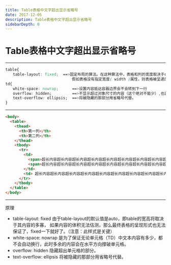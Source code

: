 ```yaml
---
title: Table表格中文字超出显示省略号
date: 2017-12-05
description: Table表格中文字超出显示省略号
sidebarDepth: 0
---
```


# Table表格中文字超出显示省略号

---

``` css
table{
　　table-layout: fixed;  ==>固定布局的算法。在这种算法中，表格和列的宽度取决于col对象的宽度总和，假如没有指定，则会取决于第一行每个单元格的宽度。
　　　　　　　　　　　　　　　　　 假如表格没有指定宽度( width )属性，则表格被呈递的默认宽度为 100% （注意：此样式是关键）。必须，表格宽度不随文字增多而变长。
td{
　　white-space: nowrap;      ==>设置内容抵达容器边界会不会转到下一行
　　overflow: hidden;         ==>不显示超过对象尺寸的内容（这个绝对不能少）,也就是说设置td里面的数据无论有多少，都不会换行
　　text-overflow: ellipsis;  ==>将被隐藏的那部分用省略号代替。
}
```

---

``` html
<body>
  <table>
    <thead>
      <th>第一列</th>
      <th>第二列</th>
    </thead>
    <tbody>
      <tr>
        <td>
          <span>超长内容超长内容超长内容超长内容超长内容超长内容超长内容超长内容超长内容超长内容超长内容超长内容超长内容超长内容超长内容超长内容</span>
          <span>超长内容超长内容超长内容超长内容超长内容超长内容超长内容超长内容超长内容超长内容超长内容超长内容超长内容超长内容超长内容</span>
        </td>
        <td> 超长内容超长内容超长内容超长内容超长内容超长内容超长内容超长内容超长内容超长内容超长内容超长内容超长内容超长内容超长内容超长内容 </td>
      </tr>
    </tbody>
  </table>
</body>
```

---

原理

- table-layout: fixed 由于table-layout的默认值是auto，即table的宽高将取决于其内容的多寡，
                如果内容的体积无法估测，那么最终表格的呈现形式也无法保证了，fixed一下就好了。（注意：此样式是关键）
- white-space: nowrap 是为了保证无论单元格（TD）中文本内容有多少，都不会自动换行，此时多余的内容会在水平方向撑破单元格。
- overflow: hidden 隐藏超出单元格的部分。
- text-overflow: ellipsis 将被隐藏的那部分用省略号代替。
